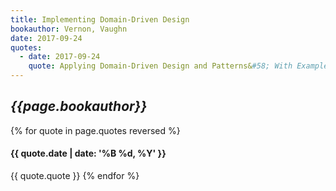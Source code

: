```yaml
---
title: Implementing Domain-Driven Design
bookauthor: Vernon, Vaughn
date: 2017-09-24
quotes:
  - date: 2017-09-24
    quote: Applying Domain-Driven Design and Patterns&#58; With Examples in C# and .NET by Jimmy Nilsson
---
```

## *{{page.bookauthor}}*

{% for quote in page.quotes reversed %}
#### {{ quote.date | date: '%B %d, %Y' }}
{{ quote.quote }}
{% endfor %}
